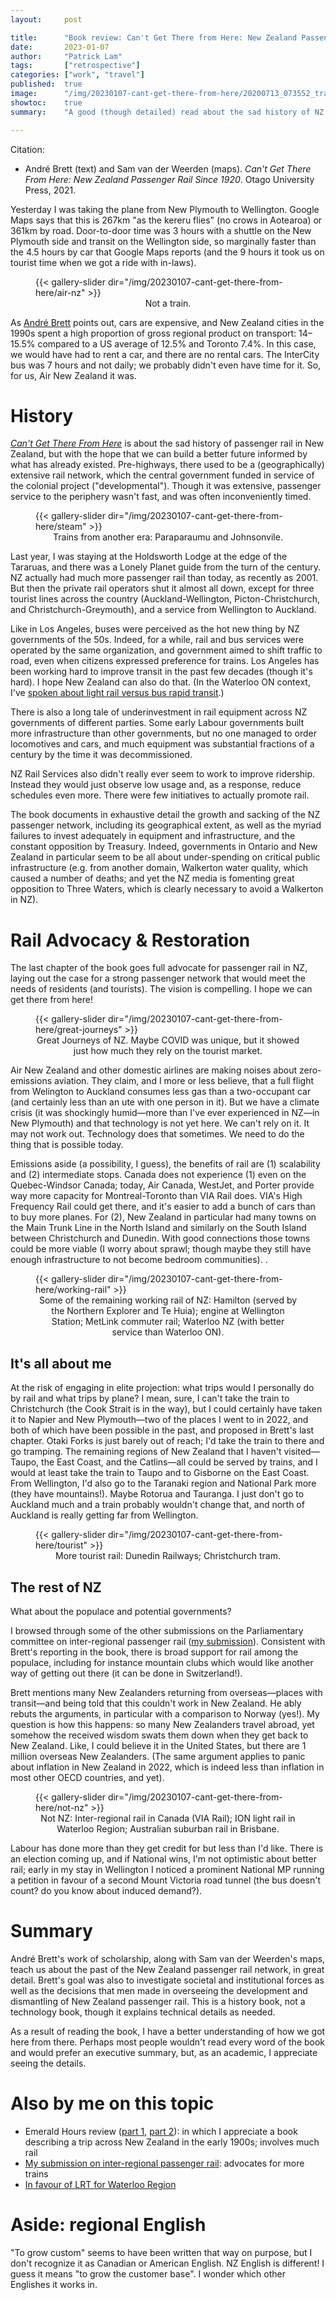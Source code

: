 ```yaml
---
layout:     post

title:      "Book review: Can't Get There from Here: New Zealand Passenger Rail Since 1920, by André Brett, maps by Sam van der Weerden"
date:       2023-01-07
author:     "Patrick Lam"
tags:       ["retrospective"]
categories: ["work", "travel"]
published:  true
image:      "/img/20230107-cant-get-there-from-here/20200713_073552_tranzalpine_departing_chc.webp"
showtoc:    true
summary:    "A good (though detailed) read about the sad history of NZ passenger rail, with advocacy for a better future."

---
```


<style>
.post-heading h1  { color: yellow; text-shadow: 2px 2px 2px grey; }
.meta { color: yellow; }
</style>

Citation:
* André Brett (text) and Sam van der Weerden (maps). _Can't Get There From Here: New Zealand Passenger Rail Since 1920_. Otago University Press, 2021.

Yesterday I was taking the plane from New Plymouth to Wellington. Google Maps says that this is 267km "as the kereru flies" (no crows in Aotearoa) or 361km by road. Door-to-door time was 3 hours with a shuttle on the New Plymouth side and transit on the Wellington side, so marginally faster than the 4.5 hours by car that Google Maps reports (and the 9 hours it took us on tourist time when we got a ride with in-laws).

<figure>
{{< gallery-slider dir="/img/20230107-cant-get-there-from-here/air-nz" >}}
<figcaption style="text-align:center">Not a train.</figcaption>
</figure>

As [André Brett](https://andrebrett.com/) points out, cars are expensive, and New Zealand cities in the 1990s spent a high proportion of gross regional product on transport: 14&ndash;15.5% compared to a US average of 12.5% and Toronto 7.4%. In this case, we would have had to rent a car, and there are no rental cars. The InterCity bus was 7 hours and not daily; we probably didn't even have time for it. So, for us, Air New Zealand it was.

# History

[_Can't Get There From Here_](http://www.nationwidebooks.co.nz/product/cant-get-there-from-here-new-zealands-shrinking-railway-1920-2020-9781990048098) is about the sad history of passenger rail in New Zealand, but with the hope that we can build a better future informed by what has already existed. Pre-highways, there used to be a (geographically) extensive rail network, which the central government funded in service of the colonial project ("developmental"). Though it was extensive, passenger service to the periphery wasn't fast, and was often inconveniently timed. 

<figure>
{{< gallery-slider dir="/img/20230107-cant-get-there-from-here/steam" >}}
<figcaption style="text-align:center">Trains from another era: Paraparaumu and Johnsonvile.</figcaption>
</figure>

Last year, I was staying at the Holdsworth Lodge at the edge of the Tararuas, and there was a Lonely Planet guide from the turn of the century. NZ actually had much more passenger rail than today, as recently as 2001. But then the private rail operators shut it almost all down, except for three tourist lines across the country (Auckland-Wellington, Picton-Christchurch, and Christchurch-Greymouth), and a service from Wellington to Auckland.

Like in Los Angeles, buses were perceived as the hot new thing by NZ governments of the 50s. Indeed, for a while, rail and bus services were operated by the same organization, and government aimed to shift traffic to road, even when citizens expressed preference for trains. Los Angeles has been working hard to improve transit in the past few decades (though it's hard). I hope New Zealand can also do that. (In the Waterloo ON context, I've [spoken about light rail versus bus rapid transit](/presentations/11.rc.lrt.pdf).)

There is also a long tale of underinvestment in rail equipment across NZ governments of different parties. Some early Labour governments built more infrastructure than other governments, but no one managed to order locomotives and cars, and much equipment was substantial fractions of a century by the time it was decommissioned.

NZ Rail Services also didn't really ever seem to work to improve ridership. Instead they would just observe low usage and, as a response, reduce schedules even more. There were few initiatives to actually promote rail.

The book documents in exhaustive detail the growth and sacking of the NZ passenger network, including its geographical extent, as well as the myriad failures to invest adequately in equipment and infrastructure, and the constant opposition by Treasury. Indeed, governments in Ontario and New Zealand in particular seem to be all about under-spending on critical public infrastructure (e.g. from another domain, Walkerton water quality, which caused a number of deaths; and yet the NZ media is fomenting great opposition to Three Waters, which is clearly necessary to avoid a Walkerton in NZ).

# Rail Advocacy & Restoration

The last chapter of the book goes full advocate for passenger rail in NZ, laying out the case for a strong passenger network that would meet the needs of residents (and tourists). The vision is compelling. I hope we can get there from here!

<figure>
{{< gallery-slider dir="/img/20230107-cant-get-there-from-here/great-journeys" >}}
<figcaption style="text-align:center">Great Journeys of NZ. Maybe COVID was unique, but it showed just how much they rely on the tourist market.</figcaption>
</figure>

Air New Zealand and other domestic airlines are making noises about zero-emissions aviation. They claim, and I more or less believe, that a full flight from Welington to Auckland consumes less gas than a two-occupant car (and certainly less than an ute with one person in it). But we have a climate crisis (it was shockingly humid&mdash;more than I've ever experienced in NZ&mdash;in New Plymouth) and that technology is not yet here. We can't rely on it. It may not work out. Technology does that sometimes. We need to do the thing that is possible today.

Emissions aside (a possibility, I guess), the benefits of rail are (1) scalability and (2) intermediate stops. Canada does not experience (1) even on the Quebec-Windsor Canada; today, Air Canada, WestJet, and Porter provide way more capacity for Montreal-Toronto than VIA Rail does. VIA's High Frequency Rail could get there, and it's easier to add a bunch of cars than to buy more planes. For (2), New Zealand in particular had many towns on the Main Trunk Line in the North Island and similarly on the South Island between Christchurch and Dunedin. With good connections those towns could be more viable (I worry about sprawl; though maybe they still have enough infrastructure to not become bedroom communities). .

<figure>
{{< gallery-slider dir="/img/20230107-cant-get-there-from-here/working-rail" >}}
<figcaption style="text-align:center">Some of the remaining working rail of NZ: Hamilton (served by the Northern Explorer and Te Huia); engine at Wellington Station; MetLink commuter rail; Waterloo NZ (with better service than Waterloo ON).</figcaption>
</figure>


## It's all about me

At the risk of engaging in elite projection: what trips would I personally do by rail and what trips by plane? I mean, sure, I can't take the train to Christchurch (the Cook Strait is in the way), but I could certainly have taken it to Napier and New Plymouth&mdash;two of the places I went to in 2022, and both of which have been possible in the past, and proposed in Brett's last chapter. Otaki Forks is just barely out of reach; I'd take the train to there and go tramping. The remaining regions of New Zealand that I haven't visited&mdash;Taupo, the East Coast, and the Catlins&mdash;all could be served by trains, and I would at least take the train to Taupo and to Gisborne on the East Coast. From Wellington, I'd also go to the Taranaki region and National Park more (they have mountains!). Maybe Rotorua and Tauranga. I just don't go to Auckland much and a train probably wouldn't change that, and north of Auckland is really getting far from Wellington.

<figure>
{{< gallery-slider dir="/img/20230107-cant-get-there-from-here/tourist" >}}
<figcaption style="text-align:center">More tourist rail: Dunedin Railways; Christchurch tram.</figcaption>
</figure>

## The rest of NZ

What about the populace and potential governments? 

I browsed through some of the other submissions on the Parliamentary committee on inter-regional passenger rail ([my submission]((/post/20220917-nz-interregional-rail))). Consistent with Brett's reporting in the book, there is broad support for rail among the populace, including for instance mountain clubs which would like another way of getting out there (it can be done in Switzerland!). 

Brett mentions many New Zealanders returning from overseas&mdash;places with transit&mdash;and being told that this couldn't work in New Zealand. He ably rebuts the arguments, in particular with a comparison to Norway (yes!). My question is how this happens: so many New Zealanders travel abroad, yet somehow the received wisdom swats them down when they get back to New Zealand. Like, I could believe it in the United States, but there are 1 million overseas New Zealanders. (The same argument applies to panic about inflation in New Zealand in 2022, which is indeed less than inflation in most other OECD countries, and yet).

<figure>
{{< gallery-slider dir="/img/20230107-cant-get-there-from-here/not-nz" >}}
<figcaption style="text-align:center">Not NZ: Inter-regional rail in Canada (VIA Rail); ION light rail in Waterloo Region; Australian suburban rail in Brisbane.</figcaption>
</figure>

Labour has done more than they get credit for but less than I'd like. There is an election coming up, and if National wins, I'm not optimistic about better rail; early in my stay in Wellington I noticed a prominent National MP running a petition in favour of a second Mount Victoria road tunnel (the bus doesn't count? do you know about induced demand?).

# Summary

André Brett's work of scholarship, along with Sam van der Weerden's maps, teach us about the past of the New Zealand passenger rail network, in great detail. Brett's goal was also to investigate societal and institutional forces as well as the decisions that men made in overseeing the development and dismantling of New Zealand passenger rail. This is a history book, not a technology book, though it explains technical details as needed.

As a result of reading the book, I have a better understanding of how we got here from there. Perhaps most people wouldn't read every word of the book and would prefer an executive summary, but, as an academic, I appreciate seeing the details.

# Also by me on this topic

* Emerald Hours review ([part 1](/post/20210905-emerald-hours), [part 2](/post/20211011-emerald-hours-ii)): in which I appreciate a book describing a trip across New Zealand in the early 1900s; involves much rail
* [My submission on inter-regional passenger rail](/post/20220917-nz-interregional-rail): advocates for more trains
* [In favour of LRT for Waterloo Region](/presentations/11.rc.lrt.pdf)

# Aside: regional English

"To grow custom" seems to have been written that way on purpose, but I don't recognize it as Canadian or American English. NZ English is different! I guess it means "to grow the customer base". I wonder which other Englishes it works in.


